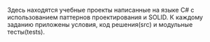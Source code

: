 Здесь находятся учебные проекты написанные на языке C# с использованием паттернов проектирования и SOLID. К каждому заданию приложены условия, код решения(src) и модульные тесты(tests).
